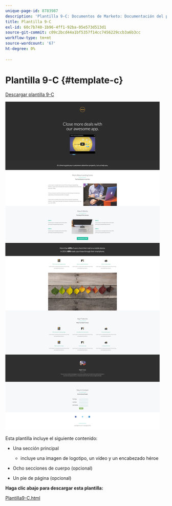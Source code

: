 ```yaml
---
unique-page-id: 8783987
description: 'Plantilla 9-C: Documentos de Marketo: Documentación del producto'
title: Plantilla 9-C
exl-id: 60c7b740-1b96-4ff1-92ba-05e573d513d1
source-git-commit: c09c2bcd44a1bf5357f14cc7456229ccb3a6b3cc
workflow-type: tm+mt
source-wordcount: '67'
ht-degree: 0%

---
```


# Plantilla 9-C {#template-c}

[Descargar plantilla 9-C](https://docs.marketo.com/download/attachments/8783987/template-9c.html?version=2&amp;modificationdate=1438210724000&amp;api=v2)

![](assets/image2015-7-28-15-3a35-3a30.png)

Esta plantilla incluye el siguiente contenido:

* Una sección principal

   * incluye una imagen de logotipo, un vídeo y un encabezado héroe

* Ocho secciones de cuerpo (opcional)
* Un pie de página (opcional)

**Haga clic abajo para descargar esta plantilla:**

[Plantilla9-C.html](https://docs.marketo.com/download/attachments/8783987/template-9c.html?version=2&amp;modificationdate=1438210724000&amp;api=v2)
